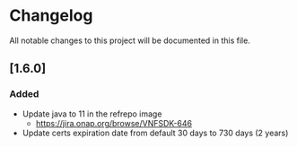 # Changelog
All notable changes to this project will be documented in this file.


## [1.6.0]

### Added
- Update java to 11 in the refrepo image 
    - https://jira.onap.org/browse/VNFSDK-646
- Update certs expiration date from default 30 days to 730 days (2 years)


